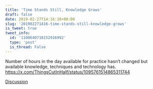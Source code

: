 ```yaml
---
title: 'Time Stands Still, Knowledge Grows'
draft: false
date: 2019-02-27T14:16:10+00:00
slug: '201902271416-time-stands-still-knowledge-grows'
is_tweet: true
tweet_info:
  id: '1100640718152916992'
  type: 'post'
  is_thread: False
---
```




Number of hours in the day available for practice hasn’t changed but available knowledge, techniques and technology has. <https://x.com/ThingsCutInHaIf/status/1095761514865311744>

[Discussion](https://x.com/sytelus/status/1100640718152916992)

